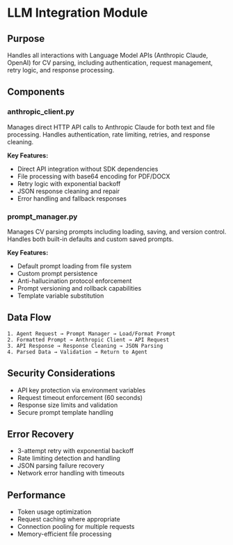 # LLM Integration Module

## Purpose
Handles all interactions with Language Model APIs (Anthropic Claude, OpenAI) for CV parsing, including authentication, request management, retry logic, and response processing.

## Components

### anthropic_client.py
Manages direct HTTP API calls to Anthropic Claude for both text and file processing. Handles authentication, rate limiting, retries, and response cleaning.

**Key Features:**
- Direct API integration without SDK dependencies
- File processing with base64 encoding for PDF/DOCX
- Retry logic with exponential backoff
- JSON response cleaning and repair
- Error handling and fallback responses

### prompt_manager.py  
Manages CV parsing prompts including loading, saving, and version control. Handles both built-in defaults and custom saved prompts.

**Key Features:**
- Default prompt loading from file system
- Custom prompt persistence
- Anti-hallucination protocol enforcement
- Prompt versioning and rollback capabilities
- Template variable substitution

## Data Flow

```
1. Agent Request → Prompt Manager → Load/Format Prompt
2. Formatted Prompt → Anthropic Client → API Request
3. API Response → Response Cleaning → JSON Parsing
4. Parsed Data → Validation → Return to Agent
```

## Security Considerations
- API key protection via environment variables
- Request timeout enforcement (60 seconds)
- Response size limits and validation
- Secure prompt template handling

## Error Recovery
- 3-attempt retry with exponential backoff
- Rate limiting detection and handling
- JSON parsing failure recovery
- Network error handling with timeouts

## Performance
- Token usage optimization
- Request caching where appropriate
- Connection pooling for multiple requests
- Memory-efficient file processing